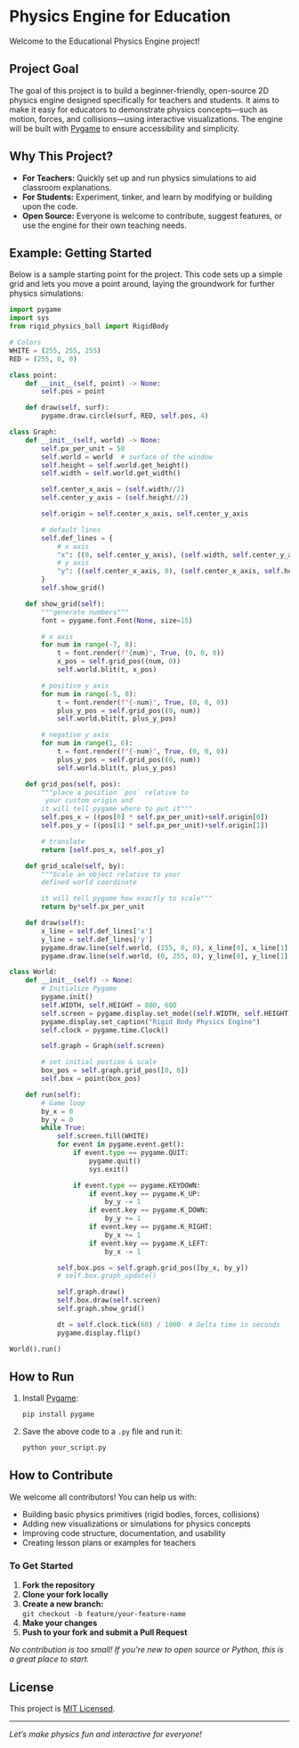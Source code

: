 # Physics Engine for Education

Welcome to the Educational Physics Engine project!

## Project Goal

The goal of this project is to build a beginner-friendly, open-source 2D physics engine designed specifically for teachers and students. It aims to make it easy for educators to demonstrate physics concepts—such as motion, forces, and collisions—using interactive visualizations. The engine will be built with [Pygame](https://www.pygame.org/) to ensure accessibility and simplicity.

## Why This Project?

- **For Teachers:** Quickly set up and run physics simulations to aid classroom explanations.
- **For Students:** Experiment, tinker, and learn by modifying or building upon the code.
- **Open Source:** Everyone is welcome to contribute, suggest features, or use the engine for their own teaching needs.

## Example: Getting Started

Below is a sample starting point for the project. This code sets up a simple grid and lets you move a point around, laying the groundwork for further physics simulations:

```python
import pygame
import sys
from rigid_physics_ball import RigidBody

# Colors
WHITE = (255, 255, 255)
RED = (255, 0, 0)

class point:
    def __init__(self, point) -> None:
        self.pos = point

    def draw(self, surf):
        pygame.draw.circle(surf, RED, self.pos, 4)

class Graph:
    def __init__(self, world) -> None:
        self.px_per_unit = 50
        self.world = world  # surface of the window
        self.height = self.world.get_height()
        self.width = self.world.get_width()

        self.center_x_axis = (self.width//2)
        self.center_y_axis = (self.height//2)

        self.origin = self.center_x_axis, self.center_y_axis

        # default lines
        self.def_lines = {
            # x axis
            "x": ((0, self.center_y_axis), (self.width, self.center_y_axis)),
            # y axis
            "y": ((self.center_x_axis, 0), (self.center_x_axis, self.height)),
        }
        self.show_grid()

    def show_grid(self):
        """generate numbers"""
        font = pygame.font.Font(None, size=15)

        # x axis
        for num in range(-7, 8):
            t = font.render(f"{num}", True, (0, 0, 0))
            x_pos = self.grid_pos((num, 0))
            self.world.blit(t, x_pos)

        # positive y axis
        for num in range(-5, 0):
            t = font.render(f"{-num}", True, (0, 0, 0))
            plus_y_pos = self.grid_pos((0, num))
            self.world.blit(t, plus_y_pos)

        # negative y axis
        for num in range(1, 6):
            t = font.render(f"{-num}", True, (0, 0, 0))
            plus_y_pos = self.grid_pos((0, num))
            self.world.blit(t, plus_y_pos)

    def grid_pos(self, pos):
        """place a position `pos` relative to
         your custom origin and 
        it will tell pygame where to put it"""
        self.pos_x = ((pos[0] * self.px_per_unit)+self.origin[0])
        self.pos_y = ((pos[1] * self.px_per_unit)+self.origin[1])

        # translate
        return [self.pos_x, self.pos_y]

    def grid_scale(self, by):
        """Scale an object relative to your 
        defined world coordinate

        it will tell pygame how exactly to scale"""
        return by*self.px_per_unit

    def draw(self):
        x_line = self.def_lines['x']
        y_line = self.def_lines['y']
        pygame.draw.line(self.world, (255, 0, 0), x_line[0], x_line[1], 1)
        pygame.draw.line(self.world, (0, 255, 0), y_line[0], y_line[1], 1)

class World:
    def __init__(self) -> None:
        # Initialize Pygame
        pygame.init()
        self.WIDTH, self.HEIGHT = 800, 600
        self.screen = pygame.display.set_mode((self.WIDTH, self.HEIGHT))
        pygame.display.set_caption("Rigid Body Physics Engine")
        self.clock = pygame.time.Clock()

        self.graph = Graph(self.screen)

        # set initial postion & scale
        box_pos = self.graph.grid_pos([0, 0])
        self.box = point(box_pos)

    def run(self):
        # Game loop
        by_x = 0
        by_y = 0
        while True:
            self.screen.fill(WHITE)
            for event in pygame.event.get():
                if event.type == pygame.QUIT:
                    pygame.quit()
                    sys.exit()

                if event.type == pygame.KEYDOWN:
                    if event.key == pygame.K_UP:
                        by_y -= 1
                    if event.key == pygame.K_DOWN:
                        by_y += 1
                    if event.key == pygame.K_RIGHT:
                        by_x += 1
                    if event.key == pygame.K_LEFT:
                        by_x -= 1

            self.box.pos = self.graph.grid_pos([by_x, by_y])
            # self.box.graph_update()

            self.graph.draw()
            self.box.draw(self.screen)
            self.graph.show_grid()

            dt = self.clock.tick(60) / 1000  # Delta time in seconds
            pygame.display.flip()

World().run()
```

## How to Run

1. Install [Pygame](https://www.pygame.org/wiki/GettingStarted):

    ```bat
    pip install pygame
    ```

2. Save the above code to a `.py` file and run it:

    ```bat
    python your_script.py
    ```

## How to Contribute

We welcome all contributors! You can help us with:

- Building basic physics primitives (rigid bodies, forces, collisions)
- Adding new visualizations or simulations for physics concepts
- Improving code structure, documentation, and usability
- Creating lesson plans or examples for teachers

### To Get Started

1. **Fork the repository**
2. **Clone your fork locally**
3. **Create a new branch:**  
   `git checkout -b feature/your-feature-name`
4. **Make your changes**
5. **Push to your fork and submit a Pull Request**

*No contribution is too small! If you’re new to open source or Python, this is a great place to start.*

## License

This project is [MIT Licensed](LICENSE).

---

*Let’s make physics fun and interactive for everyone!*
